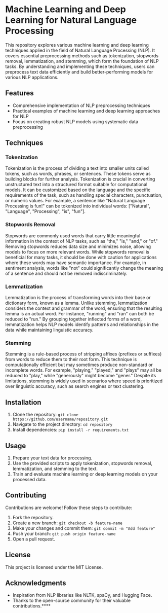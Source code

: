 # Machine Learning and Deep Learning for Natural Language Processing

This repository explores various machine learning and deep learning techniques applied in the field of Natural Language Processing (NLP). It covers essential preprocessing methods such as tokenization, stopwords removal, lemmatization, and stemming, which form the foundation of NLP tasks. By understanding and implementing these techniques, users can preprocess text data efficiently and build better-performing models for various NLP applications.

## Features

- Comprehensive implementation of NLP preprocessing techniques
- Practical examples of machine learning and deep learning approaches for NLP
- Focus on creating robust NLP models using systematic data preprocessing

## Techniques

### Tokenization
Tokenization is the process of dividing a text into smaller units called tokens, such as words, phrases, or sentences. These tokens serve as building blocks for further analysis. Tokenization is crucial in converting unstructured text into a structured format suitable for computational models. It can be customized based on the language and the specific requirements of the task, such as handling special characters, punctuation, or numeric values. For example, a sentence like "Natural Language Processing is fun!" can be tokenized into individual words: ["Natural", "Language", "Processing", "is", "fun"].

### Stopwords Removal
Stopwords are commonly used words that carry little meaningful information in the context of NLP tasks, such as "the," "is," "and," or "of." Removing stopwords reduces data size and minimizes noise, allowing models to focus on more relevant words. While stopwords removal is beneficial for many tasks, it should be done with caution for applications where these words may have semantic importance. For example, in sentiment analysis, words like "not" could significantly change the meaning of a sentence and should not be removed indiscriminately.

### Lemmatization
Lemmatization is the process of transforming words into their base or dictionary form, known as a lemma. Unlike stemming, lemmatization considers the context and grammar of the word, ensuring that the resulting lemma is an actual word. For instance, "running" and "ran" can both be reduced to "run." By grouping together inflected forms of a word, lemmatization helps NLP models identify patterns and relationships in the data while maintaining linguistic accuracy.

### Stemming
Stemming is a rule-based process of stripping affixes (prefixes or suffixes) from words to reduce them to their root form. This technique is computationally efficient but may sometimes produce non-standard or incomplete words. For example, "playing," "played," and "plays" may all be reduced to "play," while "generously" might become "gener." Despite its limitations, stemming is widely used in scenarios where speed is prioritized over linguistic accuracy, such as search engines or text clustering.

## Installation

1. Clone the repository: `git clone https://github.com/username/repository.git`
2. Navigate to the project directory: `cd repository`
3. Install dependencies: `pip install -r requirements.txt`

## Usage

1. Prepare your text data for processing.
2. Use the provided scripts to apply tokenization, stopwords removal, lemmatization, and stemming to the text.
3. Train and evaluate machine learning or deep learning models on your processed data.

## Contributing

Contributions are welcome! Follow these steps to contribute:

1. Fork the repository.
2. Create a new branch: `git checkout -b feature-name`
3. Make your changes and commit them: `git commit -m "Add feature"`
4. Push your branch: `git push origin feature-name`
5. Open a pull request.

## License

This project is licensed under the MIT License.

## Acknowledgments

- Inspiration from NLP libraries like NLTK, spaCy, and Hugging Face.
- Thanks to the open-source community for their valuable contributions.****
